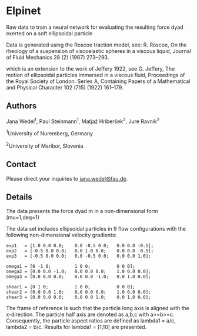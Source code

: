 # Elpinet

 
Raw data to train a neural network for evaluating the resulting force dyad exerted on a soft ellipsoidal particle 

Data is generated using the Roscoe traction model, see:
R. Roscoe, On the rheology of a suspension of viscoelastic spheres in a viscous liquid, Journal of Fluid
Mechanics 28 (2) (1967) 273–293.

which is an extension to the work of Jeffery 1922, see
G. Jeffery, The motion of ellipsoidal particles immersed in a viscous fluid, Proceedings of the Royal Society
of London. Series A, Containing Papers of a Mathematical and Physical Character 102 (715) (1922)
161–179.

## Authors

Jana Wedel<sup>1</sup>, Paul Steinmann<sup>1</sup>, Matjaž Hriberšek<sup>2</sup>, Jure Ravnik<sup>2</sup>

<sup>1</sup>University of Nuremberg, Germany

<sup>2</sup>University of Maribor, Slovenia

## Contact

Please direct your inquiries to jana.wedel@fau.de.

## Details

The data presents the force dyad m in a non-dimensional form (mu=1,deq=1)

The data set includes ellipsoidal particles in 9 flow configurations with the following non-dimensional velocity gradients:

```
exp1   = [1.0 0.0 0.0;    0.0 -0.5 0.0;   0.0 0.0 -0.5]; 
exp2   = [-0.5 0.0 0.0;   0.0 1.0 0.0;    0.0 0.0 -0.5]; 
exp3   = [-0.5 0.0 0.0;   0.0 -0.5 0.0;   0.0 0.0 1.0]; 

omega1 = [0 -1 0;         1 0 0;          0 0 0]; 
omega2 = [0.0 0.0 -1.0;   0.0 0.0 0.0;    1.0 0.0 0.0];
omega3 = [0.0 0.0 0.0;    0.0 0.0 -1.0;   0.0 1.0 0.0]; 

shear1 = [0 1 0;          1 0 0;          0 0 0]; 
shear2 = [0.0 0.0 1.0;    0.0 0.0 0.0;    1.0 0.0 0.0];
shear3 = [0.0 0.0 0.0;    0.0 0.0 1.0;    0.0 1.0 0.0]; 
```

The frame of reference is such that the particle long axis is aligned with the x-direction.
The particle half axis are denoted as a,b,c with a>=b>=c.
Consequently, the particle aspect ratios are defined as lambda1 = a/c, lambda2 = b/c.
Results for lambda1 = [1,10] are presented.

